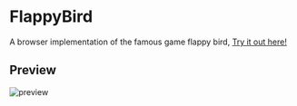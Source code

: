# FlappyBird

A browser implementation of the famous game flappy bird, [Try it out here!](https://youssefbenlemlih.github.io/flappy-birf/)

## Preview

![preview](./preview.gif)

